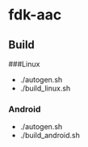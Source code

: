 # fdk-aac

## Build

###Linux

* ./autogen.sh
* ./build_linux.sh


### Android

* ./autogen.sh
* ./build_android.sh
